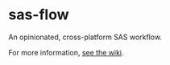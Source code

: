 sas-flow
========

An opinionated, cross-platform SAS workflow.

For more information, [see the wiki](https://github.com/epidemiology/sas-flow/wiki).
